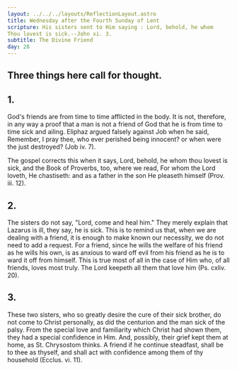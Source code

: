 ```yaml
---
layout: ../../../layouts/ReflectionLayout.astro
title: Wednesday after the Fourth Sunday of Lent
scripture: His sisters sent to Him saying : Lord, behold, he whom
Thou lovest is sick.--John xi. 3.
subtitle: The Divine Friend
day: 28
---
```


## Three things here call for thought.

## 1.

God's friends are from time to time afflicted in the body. It is not, therefore, in any way a proof that a man is not a friend of God that he is from time to time sick and ailing. Eliphaz argued falsely against Job when he said, Remember, I pray thee, who ever perished being innocent? or when were the just destroyed? (Job iv. 7).

The gospel corrects this when it says, Lord, behold, he whom thou lovest is sick, and the Book of Proverbs, too, where we read, For whom the Lord loveth, He chastiseth: and as a father in the son He pleaseth himself (Prov. iii. 12).

## 2.

The sisters do not say, "Lord, come and heal him." They merely explain that Lazarus is ill, they say, he is sick. This is to remind us that, when we are dealing with a friend, it is enough to make known our necessity, we do not need to add a request. For a friend, since he wills the welfare of his friend as he wills his own, is as anxious to ward off evil from his friend as he is to ward it off from himself. This is true most of all in the case of Him who, of all friends, loves most truly. The Lord keepeth all them that love him (Ps. cxliv. 20).

## 3.

These two sisters, who so greatly desire the cure of their sick brother, do not come to Christ personally, as did the centurion and the man sick of the palsy. From the special love and familiarity which Christ had shown them, they had a special confidence in Him. And, possibly, their grief kept them at home, as St. Chrysostom thinks. A friend if he continue steadfast, shall be to thee as thyself, and shall act with confidence among them of thy household (Ecclus. vi. 11).
